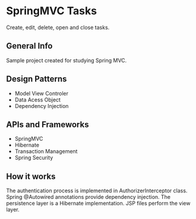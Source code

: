 # SpringMVC Tasks 
Create, edit, delete, open and close tasks.

## General Info
Sample project created for studying Spring MVC.

## Design Patterns
<ul> 
	<li>Model View Controler</li>
	<li>Data Acess Object </li>
	<li>Dependency Injection</li>
</ul>

## APIs and Frameworks
<ul>	
	<li>SpringMVC</li>
	<li>Hibernate</li>
	<li>Transaction Management</li>
	<li>Spring Security</li>
</ul>

## How it works
The authentication process is implemented in AuthorizerInterceptor class. Spring @Autowired annotations provide dependency injection. The persistence layer is a Hibernate implementation. JSP files perform the view layer.